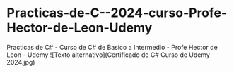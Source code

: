 # Practicas-de-C--2024-curso-Profe-Hector-de-Leon-Udemy
Practicas de C# - Curso de C# de Basico a Intermedio - Profe Hector de Leon - Udemy
![Texto alternativo](Certificado de C# Curso de Udemy 2024.jpg)

